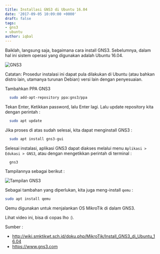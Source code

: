 ```yaml
---
title: Installasi GNS3 di Ubuntu 16.04
date: '2017-09-05 10:09:00 +0000'
draft: false
tags:
- gns3
- ubuntu
author: iqbal
---
```


Baiklah, langsung saja, bagaimana cara install GNS3. Sebelumnya, dalam hal ini sistem operasi yang digunakan adalah Ubuntu 16.04.

![GNS3](https://earth-id-jkt-1.bal.web.id/assets/gambar/2017/gns3-1.png)

Catatan: Prosedur instalasi ini dapat pula dilakukan di Ubuntu (atau bahkan distro lain, utamanya turunan Debian) versi lain dengan penyesuaian.

Tambahkan PPA GNS3

``` bash
  sudo add-apt-repository ppa:gns3/ppa
```

Tekan Enter, Ketikkan password, lalu Enter lagi. Lalu update repository kita dengan perintah :

``` bash
  sudo apt update
```

Jika proses di atas sudah selesai, kita dapat menginstall GNS3 :

``` bash
  sudo apt install gns3-gui
```

Selesai instalasi, aplikasi GNS3 dapat diakses melalui menu `Aplikasi > Edukasi > GNS3`, atau dengan mengetikkan perintah di terminal :

``` bash
  gns3
```

Tampilannya sebagai berikut :

![Tampilan GNS3](https://earth-id-jkt-1.bal.web.id/assets/gambar/2017/gns3-2.png)

Sebagai tambahan yang diperlukan, kita juga meng-install `qemu` :

``` bash
sudo apt install qemu
```

Qemu digunakan untuk menjalankan OS MikroTik di dalam GNS3.

Lihat video ini, bisa di copas lho :).

<script type="text/javascript" src="https://asciinema.org/a/136309.js" id="asciicast-136309" async></script>

Sumber :
- http://wiki.smktikwt.sch.id/doku.php/MikroTik/Install_GNS3_di_Ubuntu_16.04
- https://www.gns3.com
